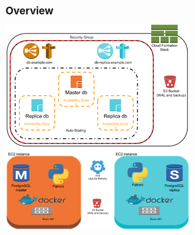 # Overview

![High Level Architecture](Spilo_Architecture_High_Level.png)
![High Level Architecture](Spilo_Architecture_Instance.png)
